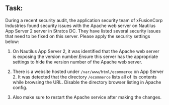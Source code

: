 ## Task:

During a recent security audit, the application security team of xFusionCorp Industries found security issues with the Apache web server on Nautilus App Server 2 server in Stratos DC. They have listed several security issues that need to be fixed on this server. Please apply the security settings below:

1. On Nautilus App Server 2, it was identified that the Apache web server is exposing the version number.Ensure this server has the appropriate settings to hide the version number of the Apache web server.

2. There is a website hosted under `/var/www/html/ecommerce` on App Server 2. It was detected that the directory `/ecommerce` lists all of its contents while browsing the URL. Disable the directory browser listing in Apache config.

3. Also make sure to restart the Apache service after making the changes.